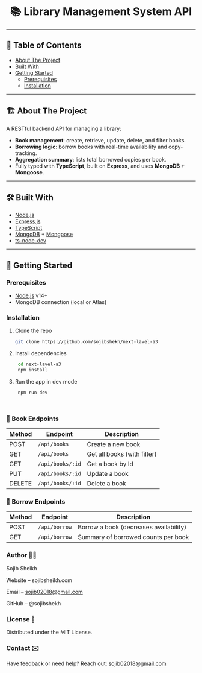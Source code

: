 
<!-- PROJECT TITLE -->
<h1 align="center">📚 Library Management System API</h1>

---

## 🧭 Table of Contents

- [About The Project](#about-the-project)  
- [Built With](#built-with)  
- [Getting Started](#getting-started)  
  - [Prerequisites](#prerequisites)  
  - [Installation](#installation)  


---

## 🏗️ About The Project

A RESTful backend API for managing a library:
- **Book management**: create, retrieve, update, delete, and filter books.
- **Borrowing logic**: borrow books with real-time availability and copy-tracking.
- **Aggregation summary**: lists total borrowed copies per book.
- Fully typed with **TypeScript**, built on **Express**, and uses **MongoDB + Mongoose**.

---

## 🛠️ Built With

- [Node.js](https://nodejs.org/)
- [Express.js](https://expressjs.com/)
- [TypeScript](https://www.typescriptlang.org/)
- [MongoDB](https://www.mongodb.com/) + [Mongoose](https://mongoosejs.com/)
- [ts-node-dev](https://github.com/wclr/ts-node-dev)

---

## 🚀 Getting Started

### Prerequisites

- [Node.js](https://nodejs.org/) v14+  
- MongoDB connection (local or Atlas)  

### Installation

1. Clone the repo  
   ```bash
   git clone https://github.com/sojibshekh/next-lavel-a3


2. Install dependencies 
   ```bash
    cd next-lavel-a3 
    npm install

3. Run the app in dev mode
   ```bash
    npm run dev




### 🧭 Book Endpoints
| Method | Endpoint         | Description                 |
| ------ | ---------------- | --------------------------- |
| POST   | `/api/books`     | Create a new book           |
| GET    | `/api/books`     | Get all books (with filter) |
| GET    | `/api/books/:id` | Get a book by Id            |
| PUT    | `/api/books/:id` | Update a book               |
| DELETE | `/api/books/:id` | Delete a book               |


### 🧭  Borrow Endpoints

| Method | Endpoint      | Description                            |
| ------ | ------------- | -------------------------------------- |
| POST   | `/api/borrow` | Borrow a book (decreases availability) |
| GET    | `/api/borrow` | Summary of borrowed counts per book    |



###  Author 🙋‍♂️
Sojib Sheikh

Website – sojibsheikh.com

Email – sojib02018@gmail.com

GitHub – @sojibshekh

###  License  📄
Distributed under the MIT License.

###  Contact  ✉️
Have feedback or need help? Reach out: sojib02018@gmail.com

